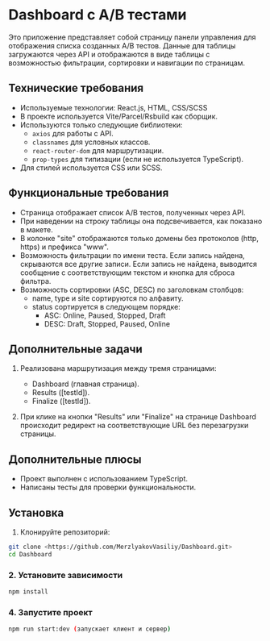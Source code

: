 # Dashboard с A/B тестами

Это приложение представляет собой страницу панели управления для отображения списка созданных A/B тестов. Данные для таблицы загружаются через API и отображаются в виде таблицы с возможностью фильтрации, сортировки и навигации по страницам.

## Технические требования

- Используемые технологии: React.js, HTML, CSS/SCSS
- В проекте используется Vite/Parcel/Rsbuild как сборщик.
- Используются только следующие библиотеки:
  - `axios` для работы с API.
  - `classnames` для условных классов.
  - `react-router-dom` для маршрутизации.
  - `prop-types` для типизации (если не используется TypeScript).
- Для стилей используется CSS или SCSS.

## Функциональные требования

- Страница отображает список A/B тестов, полученных через API.
- При наведении на строку таблицы она подсвечивается, как показано в макете.
- В колонке "site" отображаются только домены без протоколов (http, https) и префикса "www".
- Возможность фильтрации по имени теста. Если запись найдена, скрываются все другие записи. Если запись не найдена, выводится сообщение с соответствующим текстом и кнопка для сброса фильтра.
- Возможность сортировки (ASC, DESC) по заголовкам столбцов:
  - name, type и site сортируются по алфавиту.
  - status сортируется в следующем порядке:
    - ASC: Online, Paused, Stopped, Draft
    - DESC: Draft, Stopped, Paused, Online

## Дополнительные задачи

1. Реализована маршрутизация между тремя страницами:
   - Dashboard (главная страница).
   - Results ([testId]).
   - Finalize ([testId]).
   
2. При клике на кнопки "Results" или "Finalize" на странице Dashboard происходит редирект на соответствующие URL без перезагрузки страницы.

## Дополнительные плюсы

- Проект выполнен с использованием TypeScript.
- Написаны тесты для проверки функциональности.

## Установка

1. Клонируйте репозиторий:
  ```sh
  git clone <https://github.com/MerzlyakovVasiliy/Dashboard.git>
  cd Dashboard
  ```

### 2. Установите зависимости
  ```sh
  npm install
  ```

### 4. Запустите проект
  ```sh
  npm run start:dev (запускает клиент и сервер) 
  ```  
